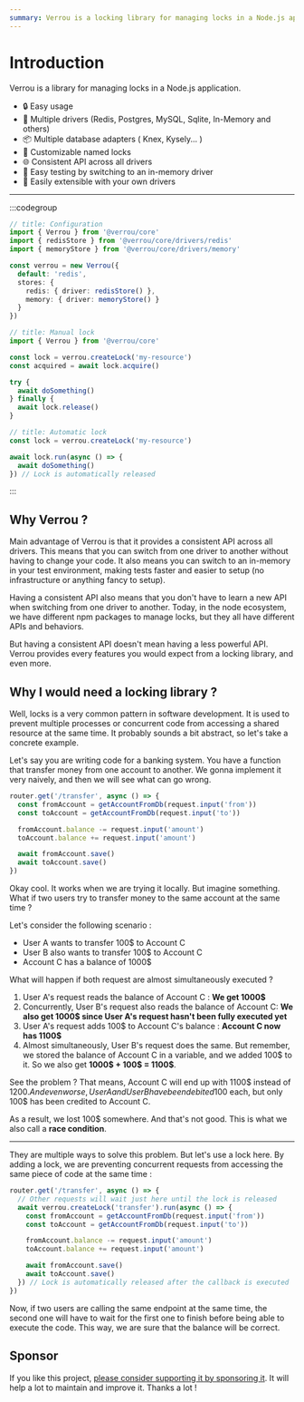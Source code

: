 ```yaml
---
summary: Verrou is a locking library for managing locks in a Node.js application.
---
```


# Introduction

Verrou is a library for managing locks in a Node.js application.

- 🔒 Easy usage
- 🔄 Multiple drivers (Redis, Postgres, MySQL, Sqlite, In-Memory and others)
- 📦 Multiple database adapters ( Knex, Kysely... )
- 🔑 Customizable named locks
- 🌐 Consistent API across all drivers
- 🧪 Easy testing by switching to an in-memory driver
- 🔨 Easily extensible with your own drivers

---


:::codegroup

```ts
// title: Configuration
import { Verrou } from '@verrou/core'
import { redisStore } from '@verrou/core/drivers/redis'
import { memoryStore } from '@verrou/core/drivers/memory'

const verrou = new Verrou({
  default: 'redis',
  stores: {
    redis: { driver: redisStore() },
    memory: { driver: memoryStore() }
  }
})
```

```ts
// title: Manual lock
import { Verrou } from '@verrou/core'

const lock = verrou.createLock('my-resource')
const acquired = await lock.acquire()

try {
  await doSomething()
} finally {
  await lock.release()
}
```

```ts
// title: Automatic lock
const lock = verrou.createLock('my-resource')

await lock.run(async () => {
  await doSomething()
}) // Lock is automatically released
```
:::

## Why Verrou ? 

Main advantage of Verrou is that it provides a consistent API across all drivers. This means that you can switch from one driver to another without having to change your code. It also means you can switch to an in-memory in your test environment, making tests faster and easier to setup (no infrastructure or anything fancy to setup).

Having a consistent API also means that you don't have to learn a new API when switching from one driver to another. Today, in the node ecosystem, we have different npm packages to manage locks, but they all have different APIs and behaviors.

But having a consistent API doesn't mean having a less powerful API. Verrou provides every features you would expect from a locking library, and even more.

## Why I would need a locking library ?

Well, locks is a very common pattern in software development. It is used to prevent multiple processes or concurrent code from accessing a shared resource at the same time. It probably sounds a bit abstract, so let's take a concrete example.

Let's say you are writing code for a banking system. You have a function that transfer money from one account to another. We gonna implement it very naively, and then we will see what can go wrong.

```ts
router.get('/transfer', async () => {
  const fromAccount = getAccountFromDb(request.input('from'))
  const toAccount = getAccountFromDb(request.input('to'))

  fromAccount.balance -= request.input('amount')
  toAccount.balance += request.input('amount')

  await fromAccount.save()
  await toAccount.save()
})
```

Okay cool. It works when we are trying it locally. But imagine something. What if two users try to transfer money to the same account at the same time ? 

Let's consider the following scenario :
- User A wants to transfer 100$ to Account C
- User B also wants to transfer 100$ to Account C
- Account C has a balance of 1000$

What will happen if both request are almost simultaneously executed ?

1. User A's request reads the balance of Account C : **We get 1000$**
2. Concurrently, User B's request also reads the balance of Account C: **We also get 1000$ since User A's request hasn't been fully executed yet**
3. User A's request adds 100$ to Account C's balance : **Account C now has 1100$**
4. Almost simultaneously, User B's request does the same. But remember, we stored the balance of Account C in a variable, and we added 100$ to it. So we also get **1000$ + 100$ = 1100$**.

See the problem ? That means, Account C will end up with 1100$ instead of 1200$. And even worse, User A and User B have been debited 100$ each, but only 100$ has been credited to Account C.

As a result, we lost 100$ somewhere. And that's not good. This is what we also call a **race condition**.

---

They are multiple ways to solve this problem. But let's use a lock here. By adding a lock, we are preventing concurrent requests from accessing the same piece of code at the same time :

```ts
router.get('/transfer', async () => {
  // Other requests will wait just here until the lock is released
  await verrou.createLock('transfer').run(async () => {
    const fromAccount = getAccountFromDb(request.input('from'))
    const toAccount = getAccountFromDb(request.input('to'))

    fromAccount.balance -= request.input('amount')
    toAccount.balance += request.input('amount')

    await fromAccount.save()
    await toAccount.save()
  }) // Lock is automatically released after the callback is executed
})
```

Now, if two users are calling the same endpoint at the same time, the second one will have to wait for the first one to finish before being able to execute the code. This way, we are sure that the balance will be correct.

## Sponsor

If you like this project, [please consider supporting it by sponsoring it](https://github.com/sponsors/Julien-R44/). It will help a lot to maintain and improve it. Thanks a lot !
